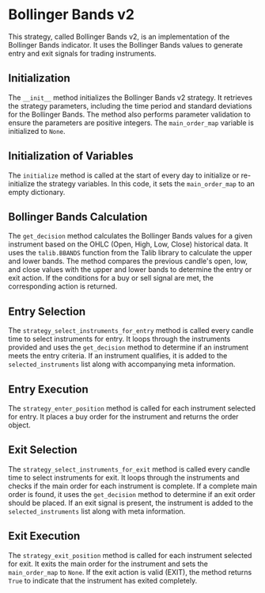 # Bollinger Bands v2

This strategy, called Bollinger Bands v2, is an implementation of the Bollinger Bands indicator. It uses the Bollinger Bands values to generate entry and exit signals for trading instruments.

## Initialization

The `__init__` method initializes the Bollinger Bands v2 strategy. It retrieves the strategy parameters, including the time period and standard deviations for the Bollinger Bands. The method also performs parameter validation to ensure the parameters are positive integers. The `main_order_map` variable is initialized to `None`.

## Initialization of Variables

The `initialize` method is called at the start of every day to initialize or re-initialize the strategy variables. In this code, it sets the `main_order_map` to an empty dictionary.

## Bollinger Bands Calculation

The `get_decision` method calculates the Bollinger Bands values for a given instrument based on the OHLC (Open, High, Low, Close) historical data. It uses the `talib.BBANDS` function from the Talib library to calculate the upper and lower bands. The method compares the previous candle's open, low, and close values with the upper and lower bands to determine the entry or exit action. If the conditions for a buy or sell signal are met, the corresponding action is returned.

## Entry Selection

The `strategy_select_instruments_for_entry` method is called every candle time to select instruments for entry. It loops through the instruments provided and uses the `get_decision` method to determine if an instrument meets the entry criteria. If an instrument qualifies, it is added to the `selected_instruments` list along with accompanying meta information.

## Entry Execution

The `strategy_enter_position` method is called for each instrument selected for entry. It places a buy order for the instrument and returns the order object.

## Exit Selection

The `strategy_select_instruments_for_exit` method is called every candle time to select instruments for exit. It loops through the instruments and checks if the main order for each instrument is complete. If a complete main order is found, it uses the `get_decision` method to determine if an exit order should be placed. If an exit signal is present, the instrument is added to the `selected_instruments` list along with meta information.

## Exit Execution

The `strategy_exit_position` method is called for each instrument selected for exit. It exits the main order for the instrument and sets the `main_order_map` to `None`. If the exit action is valid (EXIT), the method returns `True` to indicate that the instrument has exited completely.

